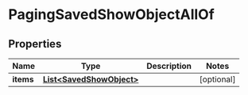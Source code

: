 

# PagingSavedShowObjectAllOf


## Properties

| Name | Type | Description | Notes |
|------------ | ------------- | ------------- | -------------|
|**items** | [**List&lt;SavedShowObject&gt;**](SavedShowObject.md) |  |  [optional] |



